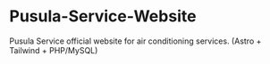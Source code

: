 # Pusula-Service-Website
Pusula Service official website for air conditioning services. (Astro + Tailwind + PHP/MySQL)
